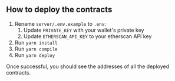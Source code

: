 ## How to deploy the contracts
1. Rename `server/.env.example` to `.env`:
    1. Update `PRIVATE_KEY` with your wallet's private key 
    2. Update `ETHERSCAN_API_KEY` to your etherscan API key
2. Run `yarn install`
3. Run `yarn compile`
4. Run `yarn deploy`

Once successful, you should see the addresses of all the deployed contracts.